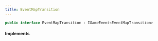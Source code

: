 ```yaml
---
title: EventMapTransition
---
```


```csharp
public interface EventMapTransition : IGameEvent<EventMapTransition>
```

#### Implements

